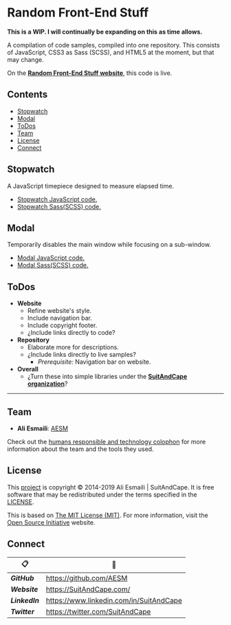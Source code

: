 <!-- README.md -->

Random Front-End Stuff
================================================================================

**This is a WIP.  I will continually be expanding on this as time allows.**

A compilation of code samples, compiled into one repository.  This consists of JavaScript, CSS3 as Sass (SCSS), and HTML5 at the moment, but that may change.

On the **[Random Front-End Stuff website](https://aesm.github.io/Random-Front-End-Stuff/)**, this code is live.

<!-- - [Website JavaScript code.](https://github.com/AESM/Random-Front-End-Stuff/blob/master/javascripts/website.js)
- [Website Sass(SCSS) code.](https://github.com/AESM/Random-Front-End-Stuff/blob/master/stylesheets/website.scss) -->

## Contents

- [Stopwatch](#stopwatch)
- [Modal](#modal)
- [ToDos](#todos)
- [Team](#team)
- [License](#license)
- [Connect](#connect)

## Stopwatch

A JavaScript timepiece designed to measure elapsed time.

- [Stopwatch JavaScript code.](https://github.com/AESM/Random-Front-End-Stuff/blob/master/javascripts/stopwatch.js)
- [Stopwatch Sass(SCSS) code.](https://github.com/AESM/Random-Front-End-Stuff/blob/master/stylesheets/stopwatch.scss)

## Modal

Temporarily disables the main window while focusing on a sub-window.

- [Modal JavaScript code.](https://github.com/AESM/Random-Front-End-Stuff/blob/master/javascripts/modal.js)
- [Modal Sass(SCSS) code.](https://github.com/AESM/Random-Front-End-Stuff/blob/master/stylesheets/modal.scss)

## ToDos

- **Website**
  + Refine website's style.
  + Include navigation bar.
  + Include copyright footer.
  + ¿Include links directly to code?
- **Repository**
  + Elaborate more for descriptions.
  + ¿Include links directly to live samples?
    * _Prerequisite:_ Navigation bar on website.
- **Overall**
  + ¿Turn these into simple libraries under the **[SuitAndCape organization](https://github.com/SuitAndCape)**?

--------------------------------------------------------------------------------

## Team

- **Ali Esmaili**: [AESM](https://github.com/AESM)

Check out the [humans responsible and technology colophon](https://github.com/AESM/Random-Front-End-Stuff/blob/master/humans.txt) for more information about the team and the tools they used.

## License

This [project](#random-front-end-stuff) is copyright © 2014-2019 Ali Esmaili | SuitAndCape.  It is free software that may be redistributed under the terms specified in the [LICENSE](https://github.com/AESM/Random-Front-End-Stuff/blob/master/LICENSE).

This is based on [The MIT License (MIT)](http://opensource.org/licenses/MIT).  For more information, visit the [Open Source Initiative](http://opensource.org/) website.

## Connect

|  :clipboard: |    :link:    |
| ------------ | ------------ |
**_GitHub_**   | https://github.com/AESM
**_Website_**  | https://SuitAndCape.com/
**_LinkedIn_** | https://www.linkedin.com/in/SuitAndCape
**_Twitter_**  | https://twitter.com/SuitAndCape

<!-- |              :clipboard:             |                :link:                |
| ------------------------------------ | ------------------------------------ |
**_SuitAndCape GitHub_** | https://github.com/SuitAndCape
**_Personal GitHub_**    | https://github.com/AESM
**_Website_**            | https://SuitAndCape.com/
**_LinkedIn_**           | https://www.linkedin.com/in/SuitAndCape
**_Twitter_**            | https://twitter.com/SuitAndCape
 -->
